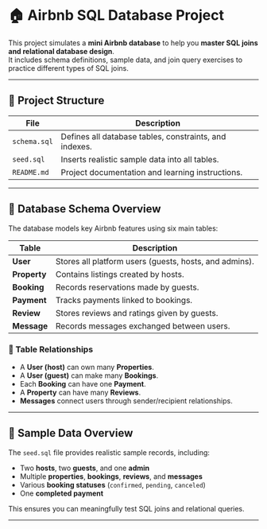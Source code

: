 # 🏠 Airbnb SQL Database Project

This project simulates a **mini Airbnb database** to help you **master SQL joins and relational database design**.  
It includes schema definitions, sample data, and join query exercises to practice different types of SQL joins.

---

## 📁 Project Structure

| File | Description |
|------|--------------|
| `schema.sql` | Defines all database tables, constraints, and indexes. |
| `seed.sql` | Inserts realistic sample data into all tables. |
| `README.md` | Project documentation and learning instructions. |

---

## 🧱 Database Schema Overview

The database models key Airbnb features using six main tables:

| Table | Description |
|--------|--------------|
| **User** | Stores all platform users (guests, hosts, and admins). |
| **Property** | Contains listings created by hosts. |
| **Booking** | Records reservations made by guests. |
| **Payment** | Tracks payments linked to bookings. |
| **Review** | Stores reviews and ratings given by guests. |
| **Message** | Records messages exchanged between users. |

### 🔗 Table Relationships

- A **User (host)** can own many **Properties**.  
- A **User (guest)** can make many **Bookings**.  
- Each **Booking** can have one **Payment**.  
- A **Property** can have many **Reviews**.  
- **Messages** connect users through sender/recipient relationships.

---

## 🧪 Sample Data Overview

The `seed.sql` file provides realistic sample records, including:
- Two **hosts**, two **guests**, and one **admin**
- Multiple **properties**, **bookings**, **reviews**, and **messages**
- Various **booking statuses** (`confirmed`, `pending`, `canceled`)
- One **completed payment**

This ensures you can meaningfully test SQL joins and relational queries.

---

